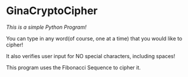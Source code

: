# GinaCryptoCipher

*This is a simple Python Program!*

You can type in any word(of course, one at a time) that you would like to cipher!

It also verifies user input for NO special characters, including spaces!

This program uses the Fibonacci Sequence to cipher it.



